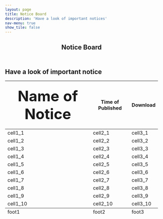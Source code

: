 ```yaml
---
layout: page
title: Notice Board
description: 'Have a look of important notices'
nav-menu: true
show_tile: false
---
```

<!-- Main -->
<div id="main" class="alt">

<!-- One -->
<section id="one">
	<div class="inner">
		<header class="major">
			<h1>Notice Board</h1>
		</header>
    <!-- Content -->
<h2 id="content">Have a look of important notice</h2>
		<table class="paleBlueRows">
<thead>
<tr>
<th><p><font size="10"> Name of Notice</font></p></th>
<th>Time of Published</th>
<th>Download</th>
</tr>
</thead>
<tfoot>
<tr>
<td>foot1</td>
<td>foot2</td>
<td>foot3</td>
</tr>
</tfoot>
<tbody>
<tr>
<td>cell1_1</td>
<td>cell2_1</td>
<td>cell3_1</td>
</tr>
<tr>
<td>cell1_2</td>
<td>cell2_2</td>
<td>cell3_2</td>
</tr>
<tr>
<td>cell1_3</td>
<td>cell2_3</td>
<td>cell3_3</td>
</tr>
<tr>
<td>cell1_4</td>
<td>cell2_4</td>
<td>cell3_4</td>
</tr>
<tr>
<td>cell1_5</td>
<td>cell2_5</td>
<td>cell3_5</td>
</tr>
<tr>
<td>cell1_6</td>
<td>cell2_6</td>
<td>cell3_6</td>
</tr>
<tr>
<td>cell1_7</td>
<td>cell2_7</td>
<td>cell3_7</td>
</tr>
<tr>
<td>cell1_8</td>
<td>cell2_8</td>
<td>cell3_8</td>
</tr>
<tr>
<td>cell1_9</td>
<td>cell2_9</td>
<td>cell3_9</td>
</tr>
<tr>
<td>cell1_10</td>
<td>cell2_10</td>
<td>cell3_10</td>
</tr>
</tbody>
</table>


